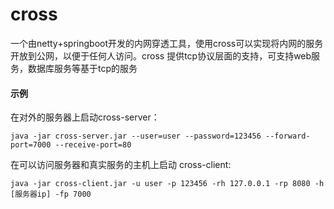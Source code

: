 # cross

一个由netty+springboot开发的内网穿透工具，使用cross可以实现将内网的服务开放到公网，以便于任何人访问。cross 提供tcp协议层面的支持，可支持web服务，数据库服务等基于tcp的服务

#### 示例

在对外的服务器上启动cross-server：

```
java -jar cross-server.jar --user=user --password=123456 --forward-port=7000 --receive-port=80
```

在可以访问服务器和真实服务的主机上启动 cross-client:

```
java -jar cross-client.jar -u user -p 123456 -rh 127.0.0.1 -rp 8080 -h [服务器ip] -fp 7000
```

